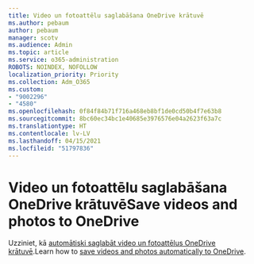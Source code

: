 ```yaml
---
title: Video un fotoattēlu saglabāšana OneDrive krātuvē
ms.author: pebaum
author: pebaum
manager: scotv
ms.audience: Admin
ms.topic: article
ms.service: o365-administration
ROBOTS: NOINDEX, NOFOLLOW
localization_priority: Priority
ms.collection: Adm_O365
ms.custom:
- "9002296"
- "4580"
ms.openlocfilehash: 0f84f84b71f716a468eb8bf1de0cd50b4f7e63b8
ms.sourcegitcommit: 8bc60ec34bc1e40685e3976576e04a2623f63a7c
ms.translationtype: HT
ms.contentlocale: lv-LV
ms.lasthandoff: 04/15/2021
ms.locfileid: "51797836"
---
```

# <a name="save-videos-and-photos-to-onedrive"></a><span data-ttu-id="06011-102">Video un fotoattēlu saglabāšana OneDrive krātuvē</span><span class="sxs-lookup"><span data-stu-id="06011-102">Save videos and photos to OneDrive</span></span>

<span data-ttu-id="06011-103">Uzziniet, kā [automātiski saglabāt video un fotoattēlus OneDrive krātuvē](https://support.office.com/article/Save-photos-and-videos-to-OneDrive-automatically-42a0202d-c944-4ebc-bb17-32d0082226f8).</span><span class="sxs-lookup"><span data-stu-id="06011-103">Learn how to [save videos and photos automatically to OneDrive](https://support.office.com/article/Save-photos-and-videos-to-OneDrive-automatically-42a0202d-c944-4ebc-bb17-32d0082226f8).</span></span>
